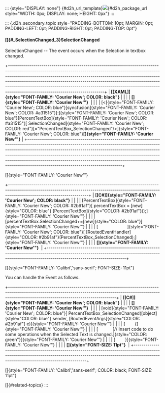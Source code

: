::: {style="DISPLAY: none"}
[](ms-xhelp:///?Id=d2h_url_template){#d2h_url_template}![](!package_url!){#d2h_package_url style="WIDTH: 0px; DISPLAY: none; HEIGHT: 0px"}
:::

::: {.d2h_secondary_topic style="PADDING-BOTTOM: 10pt; MARGIN: 0pt; PADDING-LEFT: 0pt; PADDING-RIGHT: 0pt; PADDING-TOP: 0pt"}
#### []{#_SelectionChanged_3}SelectionChanged

SelectionChanged -- The event occurs when the Selection in textbox changed.

+------------------------------------------------------------------------------------------------------------------------------------------------------------------------------------------------------------------------------------------------------------------------------------------------------------------------------------------------------------------------------------------------------------------------------------------------------+
| **[\[XAML\]]{style="FONT-FAMILY: 'Courier New'; COLOR: black"}**                                                                                                                                                                                                                                                                                                                                                                                     |
|                                                                                                                                                                                                                                                                                                                                                                                                                                                      |
| **[]{style="FONT-FAMILY: 'Courier New'"}**                                                                                                                                                                                                                                                                                                                                                                                                           |
|                                                                                                                                                                                                                                                                                                                                                                                                                                                      |
| [\<]{style="FONT-FAMILY: 'Courier New'; COLOR: blue"}[syncfusion]{style="FONT-FAMILY: 'Courier New'; COLOR: #a31515"}[:]{style="FONT-FAMILY: 'Courier New'; COLOR: blue"}[PercentTextBox]{style="FONT-FAMILY: 'Courier New'; COLOR: #a31515"}[ SelectionChanged]{style="FONT-FAMILY: 'Courier New'; COLOR: red"}[=\"PercentTextBox_SelectionChanged\"/\>]{style="FONT-FAMILY: 'Courier New'; COLOR: blue"}**[]{style="FONT-FAMILY: 'Courier New'"}** |
+------------------------------------------------------------------------------------------------------------------------------------------------------------------------------------------------------------------------------------------------------------------------------------------------------------------------------------------------------------------------------------------------------------------------------------------------------+

[]{style="FONT-FAMILY: 'Courier New'"} 

+----------------------------------------------------------------------------------------------------------------------------------------------------------------------------------------------------+
| **[\[C#\]]{style="FONT-FAMILY: 'Courier New'; COLOR: black"}**                                                                                                                                     |
|                                                                                                                                                                                                    |
| [PercentTextBox]{style="FONT-FAMILY: 'Courier New'; COLOR: #2b91af"}[ percentTextBox = [new]{style="COLOR: blue"} [PercentTextBox]{style="COLOR: #2b91af"}();]{style="FONT-FAMILY: 'Courier New'"} |
|                                                                                                                                                                                                    |
| [percentTextBox.SelectionChanged+=[new]{style="COLOR: blue"}]{style="FONT-FAMILY: 'Courier New'"}                                                                                                  |
|                                                                                                                                                                                                    |
| [                        ]{style="FONT-FAMILY: 'Courier New'; COLOR: blue"}[ [RoutedEventHandler]{style="COLOR: #2b91af"}(PercentTextBox_SelectionChanged);]{style="FONT-FAMILY: 'Courier New'"}   |
|                                                                                                                                                                                                    |
| **[]{style="FONT-FAMILY: 'Courier New'"}**                                                                                                                                                         |
+----------------------------------------------------------------------------------------------------------------------------------------------------------------------------------------------------+

[]{style="FONT-FAMILY: 'Calibri','sans-serif'; FONT-SIZE: 11pt"} 

You can handle the Event as follows.

+------------------------------------------------------------------------------------------------------------------------------------------------------------------------------------------------------------------+
| **[\[C#\]]{style="FONT-FAMILY: 'Courier New'; COLOR: black"}**                                                                                                                                                   |
|                                                                                                                                                                                                                  |
| **[]{style="FONT-FAMILY: 'Courier New'"}**                                                                                                                                                                       |
|                                                                                                                                                                                                                  |
| [void]{style="FONT-FAMILY: 'Courier New'; COLOR: blue"}[ PercentTextBox_SelectionChanged([object]{style="COLOR: blue"} sender, [RoutedEventArgs]{style="COLOR: #2b91af"} e)]{style="FONT-FAMILY: 'Courier New'"} |
|                                                                                                                                                                                                                  |
| [        {]{style="FONT-FAMILY: 'Courier New'"}                                                                                                                                                                  |
|                                                                                                                                                                                                                  |
| [            [// Insert code to do some operations when the Selected Text is changed.]{style="COLOR: green"}]{style="FONT-FAMILY: 'Courier New'"}                                                                |
|                                                                                                                                                                                                                  |
| [        }]{style="FONT-FAMILY: 'Courier New'"}                                                                                                                                                                  |
|                                                                                                                                                                                                                  |
| **[]{style="FONT-SIZE: 11pt"}**                                                                                                                                                                                  |
+------------------------------------------------------------------------------------------------------------------------------------------------------------------------------------------------------------------+

[]{style="FONT-FAMILY: 'Calibri','sans-serif'; COLOR: black; FONT-SIZE: 11pt"} 

[]{#related-topics}
:::

